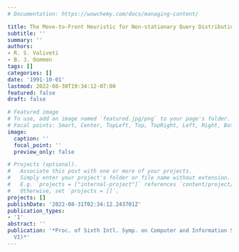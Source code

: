 ```yaml
---
# Documentation: https://wowchemy.com/docs/managing-content/

title: The Move-to-Front Heuristic for Non-stationary Query Distributions
subtitle: ''
summary: ''
authors:
- R. S. Valiveti
- B. J. Oommen
tags: []
categories: []
date: '1991-10-01'
lastmod: 2022-08-30T19:34:12-07:00
featured: false
draft: false

# Featured image
# To use, add an image named `featured.jpg/png` to your page's folder.
# Focal points: Smart, Center, TopLeft, Top, TopRight, Left, Right, BottomLeft, Bottom, BottomRight.
image:
  caption: ''
  focal_point: ''
  preview_only: false

# Projects (optional).
#   Associate this post with one or more of your projects.
#   Simply enter your project's folder or file name without extension.
#   E.g. `projects = ["internal-project"]` references `content/project/deep-learning/index.md`.
#   Otherwise, set `projects = []`.
projects: []
publishDate: '2022-08-31T02:34:12.243701Z'
publication_types:
- '1'
abstract: ''
publication: '*Proc. of Sixth Intl. Symp. on Computer and Information Sciences (ISCIS
  VI)*'
---
```

